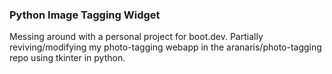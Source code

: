 ### Python Image Tagging Widget

Messing around with a personal project for boot.dev. Partially reviving/modifying my photo-tagging webapp in the aranaris/photo-tagging repo using tkinter in python.
